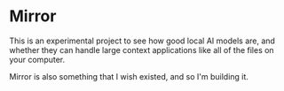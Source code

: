 # Mirror

This is an experimental project to see how good local AI models are, and whether they can handle large context applications like all of the files on your computer.

Mirror is also something that I wish existed, and so I'm building it.

